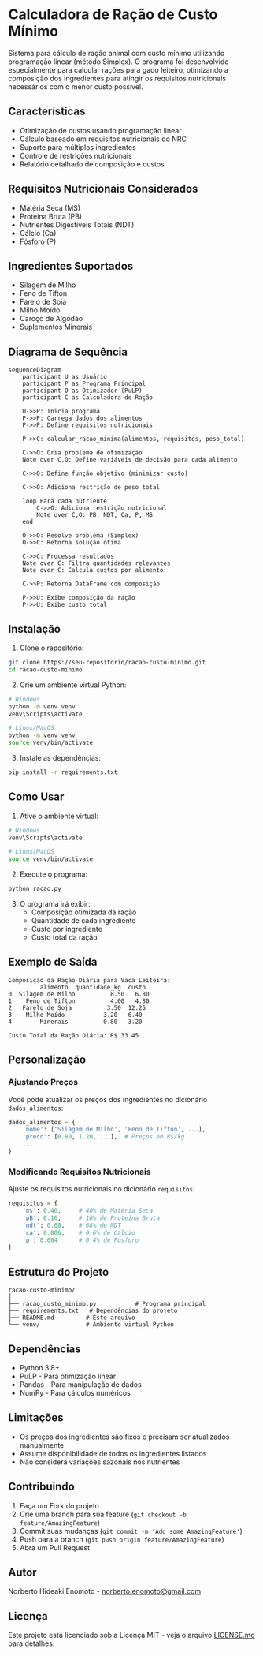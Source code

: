 # Calculadora de Ração de Custo Mínimo

Sistema para cálculo de ração animal com custo mínimo utilizando programação linear (método Simplex). O programa foi desenvolvido especialmente para calcular rações para gado leiteiro, otimizando a composição dos ingredientes para atingir os requisitos nutricionais necessários com o menor custo possível.

## Características

- Otimização de custos usando programação linear
- Cálculo baseado em requisitos nutricionais do NRC
- Suporte para múltiplos ingredientes
- Controle de restrições nutricionais
- Relatório detalhado de composição e custos

## Requisitos Nutricionais Considerados

- Matéria Seca (MS)
- Proteína Bruta (PB)
- Nutrientes Digestíveis Totais (NDT)
- Cálcio (Ca)
- Fósforo (P)

## Ingredientes Suportados

- Silagem de Milho
- Feno de Tifton
- Farelo de Soja
- Milho Moído
- Caroço de Algodão
- Suplementos Minerais

## Diagrama de Sequência
```mermaid
sequenceDiagram
    participant U as Usuário
    participant P as Programa Principal
    participant O as Otimizador (PuLP)
    participant C as Calculadora de Ração
    
    U->>P: Inicia programa
    P->>P: Carrega dados dos alimentos
    P->>P: Define requisitos nutricionais
    
    P->>C: calcular_racao_minima(alimentos, requisitos, peso_total)
    
    C->>O: Cria problema de otimização
    Note over C,O: Define variáveis de decisão para cada alimento
    
    C->>O: Define função objetivo (minimizar custo)
    
    C->>O: Adiciona restrição de peso total
    
    loop Para cada nutriente
        C->>O: Adiciona restrição nutricional
        Note over C,O: PB, NDT, Ca, P, MS
    end
    
    O->>O: Resolve problema (Simplex)
    O->>C: Retorna solução ótima
    
    C->>C: Processa resultados
    Note over C: Filtra quantidades relevantes
    Note over C: Calcula custos por alimento
    
    C->>P: Retorna DataFrame com composição
    
    P->>U: Exibe composição da ração
    P->>U: Exibe custo total
```    

## Instalação

1. Clone o repositório:
```bash
git clone https://seu-repositorio/racao-custo-minimo.git
cd racao-custo-minimo
```

2. Crie um ambiente virtual Python:
```bash
# Windows
python -m venv venv
venv\Scripts\activate

# Linux/MacOS
python -m venv venv
source venv/bin/activate
```

3. Instale as dependências:
```bash
pip install -r requirements.txt
```

## Como Usar

1. Ative o ambiente virtual:
```bash
# Windows
venv\Scripts\activate

# Linux/MacOS
source venv/bin/activate
```

2. Execute o programa:
```bash
python racao.py
```

3. O programa irá exibir:
   - Composição otimizada da ração
   - Quantidade de cada ingrediente
   - Custo por ingrediente
   - Custo total da ração

## Exemplo de Saída

```
Composição da Ração Diária para Vaca Leiteira:
         alimento  quantidade_kg  custo
0  Silagem de Milho          8.50   6.80
1    Feno de Tifton          4.00   4.80
2   Farelo de Soja          3.50  12.25
3    Milho Moído           3.20   6.40
4        Minerais          0.80   3.20

Custo Total da Ração Diária: R$ 33.45
```

## Personalização

### Ajustando Preços

Você pode atualizar os preços dos ingredientes no dicionário `dados_alimentos`:

```python
dados_alimentos = {
    'nome': ['Silagem de Milho', 'Feno de Tifton', ...],
    'preco': [0.80, 1.20, ...],  # Preços em R$/kg
    ...
}
```

### Modificando Requisitos Nutricionais

Ajuste os requisitos nutricionais no dicionário `requisitos`:

```python
requisitos = {
    'ms': 0.40,     # 40% de Matéria Seca
    'pB': 0.16,     # 16% de Proteína Bruta
    'ndt': 0.68,    # 68% de NDT
    'ca': 0.006,    # 0.6% de Cálcio
    'p': 0.004      # 0.4% de Fósforo
}
```

## Estrutura do Projeto

```
racao-custo-minimo/
│
├── racao_custo_minimo.py           # Programa principal
├── requirements.txt   # Dependências do projeto
├── README.md         # Este arquivo
└── venv/             # Ambiente virtual Python
```

## Dependências

- Python 3.8+
- PuLP - Para otimização linear
- Pandas - Para manipulação de dados
- NumPy - Para cálculos numéricos

## Limitações

- Os preços dos ingredientes são fixos e precisam ser atualizados manualmente
- Assume disponibilidade de todos os ingredientes listados
- Não considera variações sazonais nos nutrientes

## Contribuindo

1. Faça um Fork do projeto
2. Crie uma branch para sua feature (`git checkout -b feature/AmazingFeature`)
3. Commit suas mudanças (`git commit -m 'Add some AmazingFeature'`)
4. Push para a branch (`git push origin feature/AmazingFeature`)
5. Abra um Pull Request

## Autor

Norberto Hideaki Enomoto - [norberto.enomoto@gmail.com](mailto:norberto.enomoto@gmail.com)

## Licença

Este projeto está licenciado sob a Licença MIT - veja o arquivo [LICENSE.md](LICENSE.md) para detalhes.